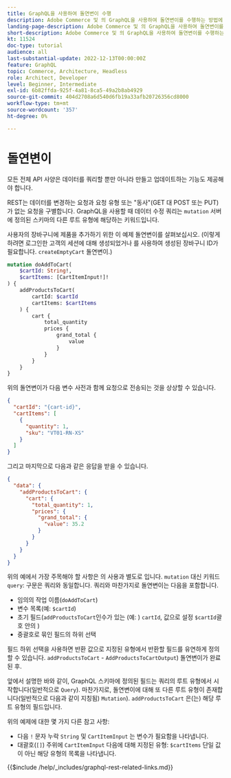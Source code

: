 ```yaml
---
title: GraphQL을 사용하여 돌연변이 수행
description: Adobe Commerce 및 의 GraphQL을 사용하여 돌연변이를 수행하는 방법에 대해 소개합니다. [!DNL Magento Open Source]. POST 호출을 사용하여 첫 번째 돌연변이를 수행합니다.
landing-page-description: Adobe Commerce 및 의 GraphQL을 사용하여 돌연변이를 수행하는 방법에 대해 소개합니다. [!DNL Magento Open Source]. POST 호출을 사용하여 첫 번째 돌연변이를 수행합니다.
short-description: Adobe Commerce 및 의 GraphQL을 사용하여 돌연변이를 수행하는 방법에 대해 소개합니다. [!DNL Magento Open Source]. POST 호출을 사용하여 첫 번째 돌연변이를 수행합니다.
kt: 11524
doc-type: tutorial
audience: all
last-substantial-update: 2022-12-13T00:00:00Z
feature: GraphQL
topic: Commerce, Architecture, Headless
role: Architect, Developer
level: Beginner, Intermediate
exl-id: 6b82ffda-925f-4a81-8ca5-49a2b8ab4929
source-git-commit: 404d2708a6d540d6fb19a33afb20726356cd8000
workflow-type: tm+mt
source-wordcount: '357'
ht-degree: 0%

---
```


# 돌연변이

모든 전체 API 사양은 데이터를 쿼리할 뿐만 아니라 만들고 업데이트하는 기능도 제공해야 합니다.

REST는 데이터를 변경하는 요청과 요청 유형 또는 &quot;동사&quot;(GET 대 POST 또는 PUT)가 없는 요청을 구별합니다.
GraphQL을 사용할 때 데이터 수정 쿼리는 `mutation` 서버에 정의된 스키마의 다른 루트 유형에 해당하는 키워드입니다.

사용자의 장바구니에 제품을 추가하기 위한 이 예제 돌연변이를 살펴보십시오. (이렇게 하려면 로그인한 고객의 세션에 대해 생성되었거나 를 사용하여 생성된 장바구니 ID가 필요합니다. `createEmptyCart` 돌연변이.)

```graphql
mutation doAddToCart(
    $cartId: String!,
    $cartItems: [CartItemInput!]!
) {
    addProductsToCart(
        cartId: $cartId
        cartItems: $cartItems
    ) {
        cart {
            total_quantity
            prices {
                grand_total {
                    value
                }
            }
        }
    }
}
```

위의 돌연변이가 다음 변수 사전과 함께 요청으로 전송되는 것을 상상할 수 있습니다.

```json
{
  "cartId": "{cart-id}",
  "cartItems": [
    {
      "quantity": 1,
      "sku": "VT01-RN-XS"
    }
  ]
}
```

그리고 마지막으로 다음과 같은 응답을 받을 수 있습니다.

```json
{
  "data": {
    "addProductsToCart": {
      "cart": {
        "total_quantity": 1,
        "prices": {
          "grand_total": {
            "value": 35.2
          }
        }
      }
    }
  }
}
```

위의 예에서 가장 주목해야 할 사항은 의 사용과 별도로 입니다. `mutation` 대신 키워드 `query`: 구문은 쿼리와 동일합니다. 쿼리와 마찬가지로 돌연변이는 다음을 포함합니다.

* 임의의 작업 이름(`doAddToCart`)
* 변수 목록(예: `$cartId`)
* 초기 필드(`addProductsToCart`인수가 있는 (예: ) `cartId`, 값으로 설정 `$cartId`괄호 안의 )
* 중괄호로 묶인 필드의 하위 선택

필드 하위 선택을 사용하면 반환 값으로 지정된 유형에서 반환할 필드를 유연하게 정의할 수 있습니다. `addProductsToCart` - `AddProductsToCartOutput`) 돌연변이가 완료된 후.

앞에서 설명한 바와 같이, GraphQL 스키마에 정의된 필드는 쿼리의 루트 유형에서 시작합니다(일반적으로 `Query`). 마찬가지로, 돌연변이에 대해 또 다른 루트 유형이 존재합니다(일반적으로 다음과 같이 지칭됨) `Mutation`). `addProductsToCart` 은(는) 해당 루트 유형의 필드입니다.

위의 예제에 대한 몇 가지 다른 참고 사항:

* 다음 `!` 문자 누락 `String` 및 `CartItemInput` 는 변수가 필요함을 나타냅니다.
* 대괄호(`[]`) 주위에 `CartItemInput` 다음에 대해 지정된 유형: `$cartItems` 단일 값이 아닌 해당 유형의 목록을 나타냅니다.

{{$include /help/_includes/graphql-rest-related-links.md}}
